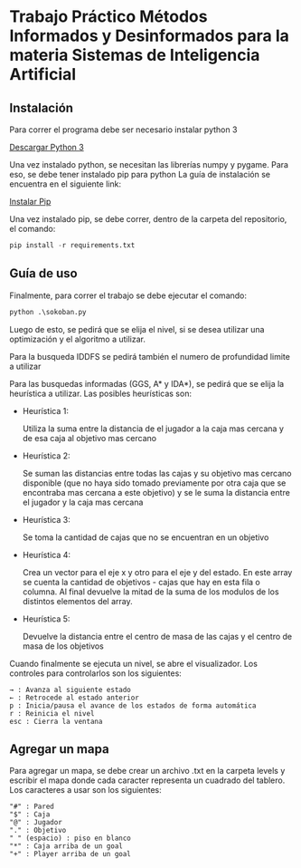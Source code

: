 # Trabajo Práctico Métodos Informados y Desinformados para la materia Sistemas de Inteligencia Artificial

## Instalación

Para correr el programa debe ser necesario instalar python 3

[Descargar Python 3](https://www.python.org/downloads/)

Una vez instalado python, se necesitan las librerías numpy y pygame.
Para eso, se debe tener instalado pip para python
La guía de instalación se encuentra en el siguiente link:

[Instalar Pip](https://tecnonucleous.com/2018/01/28/como-instalar-pip-para-python-en-windows-mac-y-linux/)

Una vez instalado pip, se debe correr, dentro de la carpeta del repositorio, el comando:

```python
pip install -r requirements.txt
```

## Guía de uso

Finalmente, para correr el trabajo se debe ejecutar el comando:

```python
python .\sokoban.py
```

Luego de esto, se pedirá que se elija el nivel, si se desea utilizar una optimización y el algoritmo a utilizar.

Para la busqueda IDDFS se pedirá también el numero de profundidad limite a utilizar

Para las busquedas informadas (GGS, A* y IDA*), se pedirá que se elija la heurística a utilizar.
Las posibles heurísticas son:
* Heurística 1: 
    
    Utiliza la suma entre la distancia de el jugador a la caja mas cercana y de esa caja al objetivo mas cercano
* Heurística 2:

    Se suman las distancias entre todas las cajas y su objetivo mas cercano disponible (que no haya sido tomado previamente por otra caja que se encontraba mas cercana a este objetivo) y se le suma la distancia entre el jugador y la caja mas cercana
* Heurística 3:

    Se toma la cantidad de cajas que no se encuentran en un objetivo
* Heurística 4:

    Crea un vector para el eje x y otro para el eje y del estado. En este array se cuenta la cantidad de objetivos - cajas que hay en esta fila o columna. Al final devuelve la mitad de la suma de los modulos de los distintos elementos del array. 
* Heurística 5:

    Devuelve la distancia entre el centro de masa de las cajas y el centro de masa de los objetivos

Cuando finalmente se ejecuta un nivel, se abre el visualizador. Los controles para controlarlos son los siguientes:

    → : Avanza al siguiente estado
    ← : Retrocede al estado anterior
    p : Inicia/pausa el avance de los estados de forma automática
    r : Reinicia el nivel
    esc : Cierra la ventana

## Agregar un mapa
Para agregar un mapa, se debe crear un archivo .txt en la carpeta levels y escribir el mapa donde cada caracter representa un cuadrado del tablero.
Los caracteres a usar son los siguientes:

    "#" : Pared
    "$" : Caja
    "@" : Jugador
    "." : Objetivo
    " " (espacio) : piso en blanco
    "*" : Caja arriba de un goal
    "+" : Player arriba de un goal


